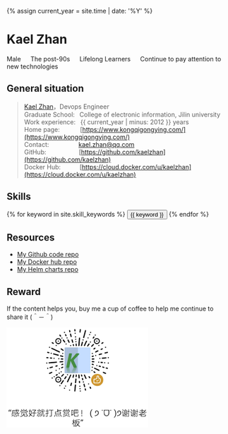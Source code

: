 

{% assign current_year = site.time | date: '%Y' %}

Kael Zhan
===
Male &emsp; The post-90s &emsp; Lifelong Learners &emsp; Continue to pay attention to new technologies

## General situation

>[Kael Zhan](https://www.kongqigongying.com/)，Devops Engineer  
>Graduate School:&ensp;                 College of electronic information, Jilin university  
>Work experience:&ensp;                 {{ current_year | minus: 2012 }} years  
>Home page:&emsp;&emsp;&emsp;           [https://www.kongqigongying.com/](https://www.kongqigongying.com/)  
>Contact:&emsp;&emsp;&emsp;&emsp;&ensp; kael.zhan@qq.com  
>GitHub:&emsp;&emsp;&emsp;&emsp;&emsp;  [https://github.com/kaelzhan](https://github.com/kaelzhan)  
>Docker Hub:&emsp;&emsp;  &ensp;        [https://cloud.docker.com/u/kaelzhan](https://cloud.docker.com/u/kaelzhan)


## Skills
<div class="btn-inline">
{% for keyword in site.skill_keywords %} <button class="btn btn-outline" type="button">{{ keyword }}</button> {% endfor %}
</div>


## Resources

* [My Github code repo](https://github.com/kaelzhan)  
* [My Docker hub repo](https://cloud.docker.com/u/kaelzhan)  
* [My Helm charts repo](https://raw.githubusercontent.com/kaelzhan/helm-charts/master/index.yaml)


## Reward
If the content helps you, buy me a cup of coffee to help me continue to share it (＾－＾)


<div align="left"><img src="/img/root/kaelzanshang.png" /></div>


